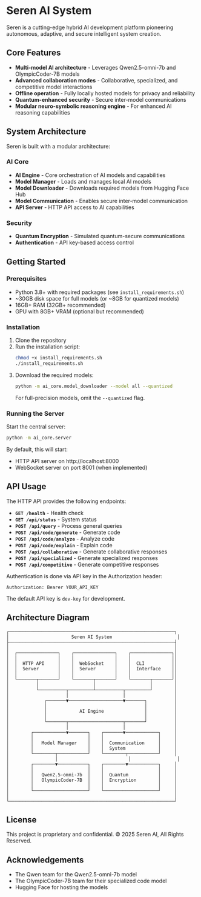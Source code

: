 # Seren AI System

Seren is a cutting-edge hybrid AI development platform pioneering autonomous, adaptive, and secure intelligent system creation.

## Core Features

- **Multi-model AI architecture** - Leverages Qwen2.5-omni-7b and OlympicCoder-7B models
- **Advanced collaboration modes** - Collaborative, specialized, and competitive model interactions
- **Offline operation** - Fully locally hosted models for privacy and reliability
- **Quantum-enhanced security** - Secure inter-model communications
- **Modular neuro-symbolic reasoning engine** - For enhanced AI reasoning capabilities

## System Architecture

Seren is built with a modular architecture:

### AI Core
- **AI Engine** - Core orchestration of AI models and capabilities
- **Model Manager** - Loads and manages local AI models
- **Model Downloader** - Downloads required models from Hugging Face Hub
- **Model Communication** - Enables secure inter-model communication
- **API Server** - HTTP API access to AI capabilities

### Security
- **Quantum Encryption** - Simulated quantum-secure communications
- **Authentication** - API key-based access control

## Getting Started

### Prerequisites
- Python 3.8+ with required packages (see `install_requirements.sh`)
- ~30GB disk space for full models (or ~8GB for quantized models)
- 16GB+ RAM (32GB+ recommended)
- GPU with 8GB+ VRAM (optional but recommended)

### Installation

1. Clone the repository
2. Run the installation script:
   ```bash
   chmod +x install_requirements.sh
   ./install_requirements.sh
   ```
3. Download the required models:
   ```bash
   python -m ai_core.model_downloader --model all --quantized
   ```
   For full-precision models, omit the `--quantized` flag.

### Running the Server

Start the central server:
```bash
python -m ai_core.server
```

By default, this will start:
- HTTP API server on http://localhost:8000
- WebSocket server on port 8001 (when implemented)

## API Usage

The HTTP API provides the following endpoints:

- **`GET /health`** - Health check
- **`GET /api/status`** - System status
- **`POST /api/query`** - Process general queries
- **`POST /api/code/generate`** - Generate code
- **`POST /api/code/analyze`** - Analyze code
- **`POST /api/code/explain`** - Explain code
- **`POST /api/collaborative`** - Generate collaborative responses
- **`POST /api/specialized`** - Generate specialized responses
- **`POST /api/competitive`** - Generate competitive responses

Authentication is done via API key in the Authorization header:
```
Authorization: Bearer YOUR_API_KEY
```

The default API key is `dev-key` for development.

## Architecture Diagram

```
┌─────────────────────────────────────────────────────────────┐
│                       Seren AI System                        │
├─────────────────────────────────────────────────────────────┤
│                                                             │
│  ┌───────────────┐    ┌───────────────┐    ┌───────────────┐│
│  │               │    │               │    │               ││
│  │  HTTP API     │    │  WebSocket    │    │  CLI          ││
│  │  Server       │    │  Server       │    │  Interface    ││
│  │               │    │               │    │               ││
│  └───────┬───────┘    └───────┬───────┘    └───────┬───────┘│
│          │                    │                    │        │
│          └──────────┬─────────┴──────────┬─────────┘        │
│                     │                    │                  │
│             ┌───────▼────────────────────▼───────┐          │
│             │                                    │          │
│             │            AI Engine               │          │
│             │                                    │          │
│             └───────┬────────────────────┬───────┘          │
│                     │                    │                  │
│        ┌────────────▼───────┐    ┌───────▼────────────┐     │
│        │                    │    │                    │     │
│        │   Model Manager    │    │  Communication     │     │
│        │                    │    │  System            │     │
│        └────────┬───────────┘    └────────┬───────────┘     │
│                 │                          │                 │
│        ┌────────▼───────────┐    ┌────────▼───────────┐     │
│        │                    │    │                    │     │
│        │   Qwen2.5-omni-7b  │    │  Quantum           │     │
│        │   OlympicCoder-7B  │    │  Encryption        │     │
│        │                    │    │                    │     │
│        └────────────────────┘    └────────────────────┘     │
│                                                             │
└─────────────────────────────────────────────────────────────┘
```

## License

This project is proprietary and confidential. © 2025 Seren AI, All Rights Reserved.

## Acknowledgements

- The Qwen team for the Qwen2.5-omni-7b model
- The OlympicCoder-7B team for their specialized code model
- Hugging Face for hosting the models